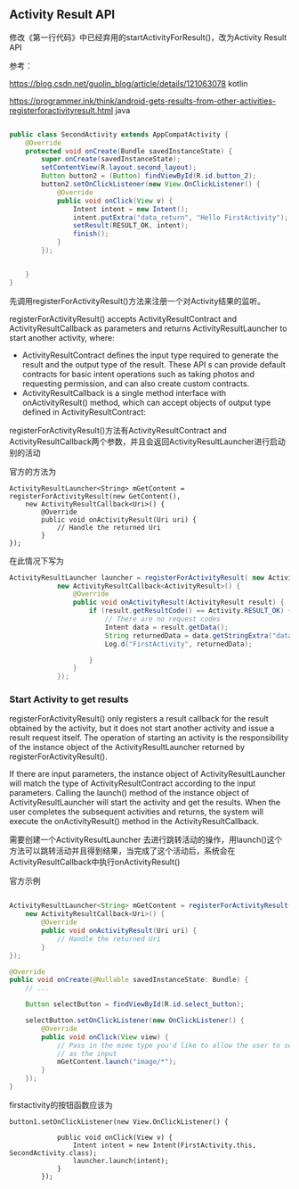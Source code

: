 ## Activity Result API

修改《第一行代码》中已经弃用的startActivityForResult()，改为Activity Result API

参考：

https://blog.csdn.net/guolin_blog/article/details/121063078 kotlin

https://programmer.ink/think/android-gets-results-from-other-activities-registerforactivityresult.html java



```JAVA

public class SecondActivity extends AppCompatActivity {
    @Override
    protected void onCreate(Bundle savedInstanceState) {
        super.onCreate(savedInstanceState);
        setContentView(R.layout.second_layout);
        Button button2 = (Button) findViewById(R.id.button_2);
        button2.setOnClickListener(new View.OnClickListener() {
            @Override
            public void onClick(View v) {
                Intent intent = new Intent();
                intent.putExtra("data_return", "Hello FirstActivity");
                setResult(RESULT_OK, intent);
                finish();
            }
        });


    }
}
```



先调用registerForActivityResult()方法来注册一个对Activity结果的监听。

registerForActivityResult() accepts ActivityResultContract and ActivityResultCallback as parameters and returns ActivityResultLauncher to start another activity, where:

- ActivityResultContract defines the input type required to generate the result and the output type of the result. These API s can provide default contracts for basic intent operations such as taking photos and requesting permission, and can also create custom contracts.
- ActivityResultCallback is a single method interface with onActivityResult() method, which can accept objects of output type defined in ActivityResultContract:



registerForActivityResult()方法有ActivityResultContract and ActivityResultCallback两个参数，并且会返回ActivityResultLauncher进行启动别的活动

官方的方法为

```
ActivityResultLauncher<String> mGetContent = registerForActivityResult(new GetContent(),
    new ActivityResultCallback<Uri>() {
        @Override
        public void onActivityResult(Uri uri) {
            // Handle the returned Uri
        }
});
```

在此情况下写为

```java
ActivityResultLauncher launcher = registerForActivityResult( new ActivityResultContracts.StartActivityForResult(),
            new ActivityResultCallback<ActivityResult>() {
                @Override
                public void onActivityResult(ActivityResult result) {
                    if (result.getResultCode() == Activity.RESULT_OK) {
                        // There are no request codes
                        Intent data = result.getData();
                        String returnedData = data.getStringExtra("data_return");
                        Log.d("FirstActivity", returnedData);

                    }
                }
            });

```

### Start Activity to get results

registerForActivityResult() only registers a result callback for the result obtained by the activity, but it does not start another activity and issue a result request itself. The operation of starting an activity is the responsibility of the instance object of the ActivityResultLauncher returned by registerForActivityResult().

If there are input parameters, the instance object of ActivityResultLauncher will match the type of ActivityResultContract according to the input parameters. Calling the launch() method of the instance object of ActivityResultLauncher will start the activity and get the results. When the user completes the subsequent activities and returns, the system will execute the onActivityResult() method in the ActivityResultCallback.

需要创建一个ActivityResultLauncher 去进行跳转活动的操作，用launch()这个方法可以跳转活动并且得到结果，当完成了这个活动后，系统会在ActivityResultCallback中执行onActivityResult()

官方示例

```java

ActivityResultLauncher<String> mGetContent = registerForActivityResult(new GetContent(),
    new ActivityResultCallback<Uri>() {
        @Override
        public void onActivityResult(Uri uri) {
            // Handle the returned Uri
        }
});

@Override
public void onCreate(@Nullable savedInstanceState: Bundle) {
    // ...

    Button selectButton = findViewById(R.id.select_button);

    selectButton.setOnClickListener(new OnClickListener() {
        @Override
        public void onClick(View view) {
            // Pass in the mime type you'd like to allow the user to select
            // as the input
            mGetContent.launch("image/*");
        }
    });
}
```



firstactivity的按钮函数应该为

```
button1.setOnClickListener(new View.OnClickListener() {

            public void onClick(View v) {
                Intent intent = new Intent(FirstActivity.this, SecondActivity.class);
                launcher.launch(intent);
            }
        });
```

